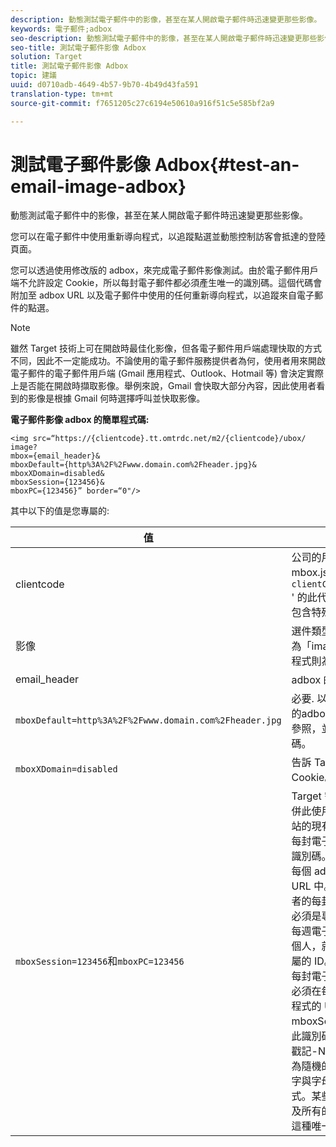 ```yaml
---
description: 動態測試電子郵件中的影像，甚至在某人開啟電子郵件時迅速變更那些影像。
keywords: 電子郵件;adbox
seo-description: 動態測試電子郵件中的影像，甚至在某人開啟電子郵件時迅速變更那些影像。
seo-title: 測試電子郵件影像 Adbox
solution: Target
title: 測試電子郵件影像 Adbox
topic: 建議
uuid: d0710adb-4649-4b57-9b70-4b49d43fa591
translation-type: tm+mt
source-git-commit: f7651205c27c6194e50610a916f51c5e585bf2a9

---
```



# 測試電子郵件影像 Adbox{#test-an-email-image-adbox}

動態測試電子郵件中的影像，甚至在某人開啟電子郵件時迅速變更那些影像。

您可以在電子郵件中使用重新導向程式，以追蹤點選並動態控制訪客會抵達的登陸頁面。

您可以透過使用修改版的 adbox，來完成電子郵件影像測試。由於電子郵件用戶端不允許設定 Cookie，所以每封電子郵件都必須產生唯一的識別碼。這個代碼會附加至 adbox URL 以及電子郵件中使用的任何重新導向程式，以追蹤來自電子郵件的點選。

>[!NOTE]
>
>雖然 Target 技術上可在開啟時最佳化影像，但各電子郵件用戶端處理快取的方式不同，因此不一定能成功。不論使用的電子郵件服務提供者為何，使用者用來開啟電子郵件的電子郵件用戶端 (Gmail 應用程式、Outlook、Hotmail 等) 會決定實際上是否能在開啟時擷取影像。舉例來說，Gmail 會快取大部分內容，因此使用者看到的影像是根據 Gmail 何時選擇呼叫並快取影像。

**電子郵件影像 adbox 的簡單程式碼:**

```
<img src=“https://{clientcode}.tt.omtrdc.net/m2/​{clientcode}/ubox/​image?
mbox={email_header}&
mboxDefault=​{http%3A%2F%2Fwww.domain.com%2Fheader.jpg}&
mboxXDomain=disabled&
mboxSession={123456}&
mboxPC={123456}” border=“0"/>
```

其中以下的值是您專屬的:

| 值 | 說明 |
|--- |--- |
| clientcode | 公司的用戶端代碼。在 at.js 或 mbox.js 中找出列為 `clientCode='yourclientcode'` &#39; 的此代碼。全部都是小寫，不包含特殊字元。 |
| 影像 | 選件類型。對於影像廣告一律為「image」，而對於重新導向程式則為「page」。 |
| email_header | adbox 的名稱。 |
| `mboxDefault=http%3A%2F%2Fwww.domain.com%2Fheader.jpg` | 必要. 以適當的預設內容取代您的adbox。此網址必須是絕對參照，並且必須經過 URL 編碼。 |
| `mboxXDomain=disabled` | 告訴 Target 不要嘗試設定 Cookie。 |
| `mboxSession=123456`和`mboxPC=123456` | Target 需要的兩個值，用來合併此使用者的設定檔與您的網站的現有設定檔。123456 是每封電子郵件都會產生的唯一識別碼。請動態地將此值插入每個 adbox 與重新導向程式的 URL 中。對於傳送給每位使用者的每封電子郵件，此代碼都必須是專屬的代碼。如果某封每週電子郵件要傳送給 1,000 個人，就必須產生 1,000 個專屬的 ID。<br>每封電子郵件的唯一識別碼都必須在每個 adbox 與重新導向程式的 URL 中，指定給 mboxSession 和 mboxPC。此識別碼的建議格式為「時間戳記-NNNN」，其中 NNNNN 為隨機的 5 位數字，但任何數字與字母的組合均為有效格式。某些大量電子郵件服務以及所有的程式語言都能夠產生這種唯一的識別碼。 |
